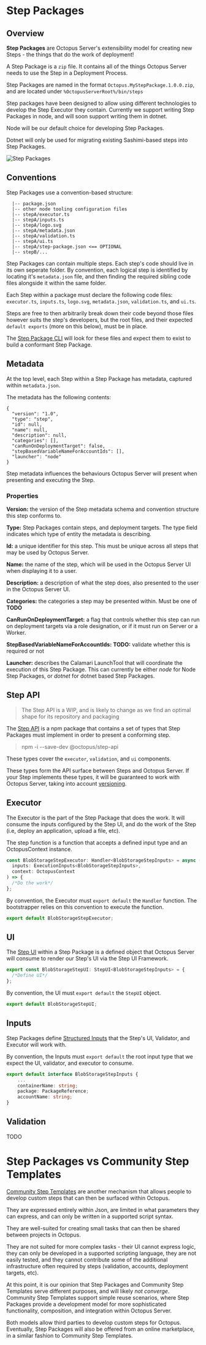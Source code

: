 # Step Packages

## Overview

**Step Packages** are Octopus Server's extensibility model for creating new Steps - the things that do the work of deployment!

A Step Package is a `zip` file. It contains all of the things Octopus Server needs to use the Step in a Deployment Process.

Step Packages are named in the format `Octopus.MyStepPackage.1.0.0.zip`, and are located under `%OctopusServerRoot%/bin/steps`

Step packages have been designed to allow using different technologies to develop the Step Executor they contain. Currently we support writing Step Packages in node, and will soon support writing them in dotnet.

Node will be our default choice for developing Step Packages.

Dotnet will only be used for migrating existing Sashimi-based steps into Step Packages.

![Step Packages](https://github.com/OctopusDeploy/Architecture/blob/master/Steps/assets/building_blocks.png)

## Conventions

Step Packages use a convention-based structure:

```
  |-- package.json
  |-- other node tooling configuration files
  |-- stepA/executor.ts
  |-- stepA/inputs.ts
  |-- stepA/logo.svg
  |-- stepA/metadata.json
  |-- stepA/validation.ts
  |-- stepA/ui.ts
  |-- stepA/step-package.json <== OPTIONAL
  |-- stepB/...
```

Step Packages can contain multiple steps. Each step's code should live in its own seperate folder. By convention, each logical step is identified by locating it's `metadata.json` file, and then finding the required sibling code files alongside it within the same folder.

Each Step within a package must declare the following code files: `executor.ts`, `inputs.ts`, `logo.svg`, `metadata.json`, `validation.ts`, and `ui.ts`.

Steps are free to then arbitrarily break down their code beyond those files however suits the step's developers, but the root files, and their expected `default exports` (more on this below), must be in place.

The [Step Package CLI](https://github.com/OctopusDeploy/Architecture/blob/master/Steps/Components/StepPackageCLI.md) will look for these files and expect them to exist to build a conformant Step Package.

## Metadata

At the top level, each Step within a Step Package has metadata, captured within `metadata.json`.

The metadata has the following contents:

```jsonc
{
  "version": "1.0",
  "type": "step",
  "id": null,
  "name": null,
  "description": null,
  "categories": [],
  "canRunOnDeploymentTarget": false,
  "stepBasedVariableNameForAccountIds": [],
  "launcher": "node"
}
```

Step metadata influences the behaviours Octopus Server will present when presenting and executing the Step.

### Properties

**Version:** the version of the Step metadata schema and convention structure this step conforms to.

**Type:** Step Packages contain steps, and deployment targets. The type field indicates which type of entity the metadata is describing.

**Id:** a unique identifier for this step. This must be unique across all steps that may be used by Octopus Server.

**Name:** the name of the step, which will be used in the Octopus Server UI when displaying it to a user.

**Description:** a description of what the step does, also presented to the user in the Octopus Server UI.

**Categories:** the categories a step may be presented within. Must be one of **TODO**

**CanRunOnDeploymentTarget:** a flag that controls whether this step can run on deployment targets via a role designation, or if it must run on Server or a Worker.

**StepBasedVariableNameForAccountIds:** **TODO:** validate whether this is required or not

**Launcher:** describes the Calamari LaunchTool that will coordinate the execution of this Step Package. This can currently be either _node_ for Node Step Packages, or _dotnet_ for dotnet based Step Packages.

## Step API

> The Step API is a WIP, and is likely to change as we find an optimal shape for its repository and packaging

The [Step API](https://github.com/OctopusDeploy/step-api) is a npm package that contains a set of types that Step Packages must implement in order to present a conforming step.

> npm -i --save-dev @octopus/step-api

These types cover the `executor`, `validation`, and `ui` components.

These types form the API surface between Steps and Octopus Server. If your Step implements these types, it will be guaranteed to work with Octopus Server, taking into account [versioning](https://github.com/OctopusDeploy/Architecture/blob/master/Steps/Concepts/Versioning.md).

## Executor

The Executor is the part of the Step Package that does the work. It will consume the inputs configured by the Step UI, and do the work of the Step (i.e, deploy an application, upload a file, etc).

The step function is a function that accepts a defined input type and an OctopusContext instance.

```ts
const BlobStorageStepExecutor: Handler<BlobStorageStepInputs> = async (
  inputs: ExecutionInputs<BlobStorageStepInputs>,
  context: OctopusContext
) => {
  /*Do the work*/
};
```

By convention, the Executor must `export default` the `Handler` function. The bootstrapper relies on this convention to execute the function.

```ts
export default BlobStorageStepExecutor;
```

## UI

The [Step UI](https://github.com/OctopusDeploy/Architecture/blob/master/Steps/StepUI.md) within a Step Package is a defined object that Octopus Server will consume to render our Step's UI via the Step UI Framework.

```ts
export const BlobStorageStepUI: StepUI<BlobStorageStepInputs> = {
  /*Define UI*/
};
```

By convention, the UI must `export default` the `StepUI` object.

```ts
export default BlobStorageStepUI;
```

## Inputs

Step Packages define [Structured Inputs](https://github.com/OctopusDeploy/Architecture/blob/master/Steps/Concepts/InputsAndOutputs.md) that the Step's UI, Validator, and Executor will work with.

By convention, the Inputs must `export default` the root input type that we expect the UI, validator, and executor to consume.

```ts
export default interface BlobStorageStepInputs {
    ...
    containerName: string;
    package: PackageReference;
    accountName: string;
}
```

## Validation

TODO

# Step Packages vs Community Step Templates

[Community Step Templates](https://github.com/OctopusDeploy/Library) are another mechanism that allows people to develop custom steps that can then be surfaced within Octopus.

They are expressed entirely within Json, are limited in what parameters they can express, and can only be written in a supported script syntax.

They are well-suited for creating small tasks that can then be shared between projects in Octopus.

They are not suited for more complex tasks - their UI cannot express logic, they can only be developed in a supported scripting language, they are not easily tested, and they cannot contribute some of the additional infrastructure often required by steps (validation, accounts, deployment targets, etc).

At this point, it is our opinion that Step Packages and Community Step Templates serve different purposes, and will likely _not converge_. Community Step Templates support simple reuse scenarios, where Step Packages provide a development model for more sophisticated functionality, composition, and integration within Octopus Server.

Both models allow third parties to develop custom steps for Octopus. Eventually, Step Packages will also be offered from an online marketplace, in a similar fashion to Community Step Templates.
